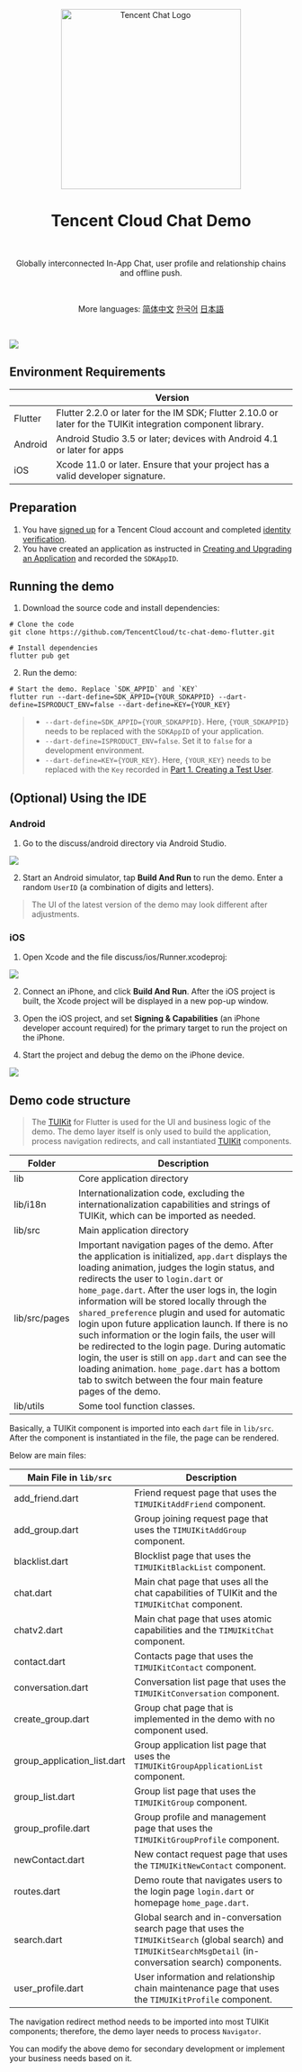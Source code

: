 <p align="center">
  <a href="https://www.tencentcloud.com/products/im?from=pub">
    <img src="https://qcloudimg.tencent-cloud.cn/raw/429a2f58678a1f5b150c6ae04aa0b569.png" width="320px" alt="Tencent Chat Logo" />
  </a>
</p>

<h1 align="center">Tencent Cloud Chat Demo</h1>

<br>

<p align="center">
  Globally interconnected In-App Chat, user profile and relationship chains and offline push.
</p>

<br>

<p align="center">
More languages:
  <a href="https://cloud.tencent.com/document/product/269/68823#.E7.AC.AC.E4.B8.89.E9.83.A8.E5.88.86.EF.BC.9A.E4.BD.BF.E7.94.A8-demo">简体中文</a>
  <a href="https://www.tencentcloud.com/ko/document/product/1047/45907#.ED.8C.8C.ED.8A.B83.3A-demo-.EC.82.AC.EC.9A.A9">한국어</a>
  <a href="https://www.tencentcloud.com/jp/document/product/1047/45907?lang=jp&pg=#.E3.81.9D.E3.81.AE3.EF.BC.9Ademo.E3.81.AE.E4.BD.BF.E7.94.A8">日本語</a>
</p>

<br>

![](https://qcloudimg.tencent-cloud.cn/raw/193ec650f17da6bb33edf5df5d978091.png)

## Environment Requirements

|   | Version |
|---------|---------|
| Flutter | Flutter 2.2.0 or later for the IM SDK; Flutter 2.10.0 or later for the TUIKit integration component library. |
| Android | Android Studio 3.5 or later; devices with Android 4.1 or later for apps |
| iOS | Xcode 11.0 or later. Ensure that your project has a valid developer signature. |

## Preparation

1. You have [signed up](https://intl.cloud.tencent.com/document/product/378/17985) for a Tencent Cloud account and completed [identity verification](https://intl.cloud.tencent.com/document/product/378/3629).
2. You have created an application as instructed in [Creating and Upgrading an Application](https://intl.cloud.tencent.com/document/product/1047/34577) and recorded the `SDKAppID`.

## Running the demo

1. Download the source code and install dependencies:

```shell
# Clone the code
git clone https://github.com/TencentCloud/tc-chat-demo-flutter.git

# Install dependencies
flutter pub get
```

2. Run the demo:

```shell
# Start the demo. Replace `SDK_APPID` and `KEY`
flutter run --dart-define=SDK_APPID={YOUR_SDKAPPID} --dart-define=ISPRODUCT_ENV=false --dart-define=KEY={YOUR_KEY}
```

>- `--dart-define=SDK_APPID={YOUR_SDKAPPID}`. Here, `{YOUR_SDKAPPID}` needs to be replaced with the `SDKAppID` of your application.
>- `--dart-define=ISPRODUCT_ENV=false`. Set it to `false` for a development environment.
>- `--dart-define=KEY={YOUR_KEY}`. Here, `{YOUR_KEY}` needs to be replaced with the `Key` recorded in [Part 1. Creating a Test User](#part1).
>

## (Optional) Using the IDE

### Android

1. Go to the discuss/android directory via Android Studio.

![](https://qcloudimg.tencent-cloud.cn/raw/6516f9b17c58915c4ebc93c5c8829831.png)

2. Start an Android simulator, tap **Build And Run** to run the demo. Enter a random `UserID` (a combination of digits and letters).

> The UI of the latest version of the demo may look different after adjustments.

### iOS

1. Open Xcode and the file discuss/ios/Runner.xcodeproj:

![](https://qcloudimg.tencent-cloud.cn/raw/6d74814ba9bce54c7439e8b3cea53e73.png)

2. Connect an iPhone, and click **Build And Run**. After the iOS project is built, the Xcode project will be displayed in a new pop-up window.

3. Open the iOS project, and set **Signing & Capabilities** (an iPhone developer account required) for the primary target to run the project on the iPhone.

4. Start the project and debug the demo on the iPhone device.

![](https://qcloudimg.tencent-cloud.cn/raw/3fe6bbac88bb21ad7a7822bb297793b3.png)

## Demo code structure

> The [TUIKit](https://www.tencentcloud.com/document/product/1047/50059) for Flutter is used for the UI and business logic of the demo. The demo layer itself is only used to build the application, process navigation redirects, and call instantiated [TUIKit](https://www.tencentcloud.com/document/product/1047/50059) components.

|  Folder  | Description |
|---------|---------|
| lib | Core application directory |
| lib/i18n | Internationalization code, excluding the internationalization capabilities and strings of TUIKit, which can be imported as needed. |
| lib/src | Main application directory |
| lib/src/pages | Important navigation pages of the demo. After the application is initialized, `app.dart` displays the loading animation, judges the login status, and redirects the user to `login.dart` or `home_page.dart`. After the user logs in, the login information will be stored locally through the `shared_preference` plugin and used for automatic login upon future application launch. If there is no such information or the login fails, the user will be redirected to the login page. During automatic login, the user is still on `app.dart` and can see the loading animation. `home_page.dart` has a bottom tab to switch between the four main feature pages of the demo. |
| lib/utils | Some tool function classes. |

Basically, a TUIKit component is imported into each `dart` file in `lib/src`. After the component is instantiated in the file, the page can be rendered.

Below are main files:

|  Main File in `lib/src`  | Description |
|---------|---------|
| add_friend.dart | Friend request page that uses the `TIMUIKitAddFriend` component. |
| add_group.dart | Group joining request page that uses the `TIMUIKitAddGroup` component.|
| blacklist.dart| Blocklist page that uses the `TIMUIKitBlackList` component. |
| chat.dart | Main chat page that uses all the chat capabilities of TUIKit and the `TIMUIKitChat` component. |
| chatv2.dart | Main chat page that uses atomic capabilities and the `TIMUIKitChat` component. |
| contact.dart | Contacts page that uses the `TIMUIKitContact` component. |
| conversation.dart | Conversation list page that uses the `TIMUIKitConversation` component. |
| create_group.dart | Group chat page that is implemented in the demo with no component used. |
| group_application_list.dart | Group application list page that uses the `TIMUIKitGroupApplicationList` component. |
| group_list.dart | Group list page that uses the `TIMUIKitGroup` component.  |
| group_profile.dart | Group profile and management page that uses the `TIMUIKitGroupProfile` component. |
| newContact.dart | New contact request page that uses the `TIMUIKitNewContact` component. |
| routes.dart | Demo route that navigates users to the login page `login.dart` or homepage `home_page.dart`. |
| search.dart | Global search and in-conversation search page that uses the `TIMUIKitSearch` (global search) and `TIMUIKitSearchMsgDetail` (in-conversation search) components. |
| user_profile.dart | User information and relationship chain maintenance page that uses the `TIMUIKitProfile` component. |

The navigation redirect method needs to be imported into most TUIKit components; therefore, the demo layer needs to process `Navigator`.

You can modify the above demo for secondary development or implement your business needs based on it.
